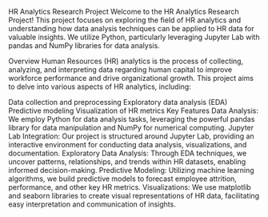 HR Analytics Research Project
Welcome to the HR Analytics Research Project! This project focuses on exploring the field of HR analytics and understanding how data analysis techniques can be applied to HR data for valuable insights. We utilize Python, particularly leveraging Jupyter Lab with pandas and NumPy libraries for data analysis.

Overview
Human Resources (HR) analytics is the process of collecting, analyzing, and interpreting data regarding human capital to improve workforce performance and drive organizational growth. This project aims to delve into various aspects of HR analytics, including:

Data collection and preprocessing
Exploratory data analysis (EDA)
Predictive modeling
Visualization of HR metrics
Key Features
Data Analysis: We employ Python for data analysis tasks, leveraging the powerful pandas library for data manipulation and NumPy for numerical computing.
Jupyter Lab Integration: Our project is structured around Jupyter Lab, providing an interactive environment for conducting data analysis, visualizations, and documentation.
Exploratory Data Analysis: Through EDA techniques, we uncover patterns, relationships, and trends within HR datasets, enabling informed decision-making.
Predictive Modeling: Utilizing machine learning algorithms, we build predictive models to forecast employee attrition, performance, and other key HR metrics.
Visualizations: We use matplotlib and seaborn libraries to create visual representations of HR data, facilitating easy interpretation and communication of insights.
